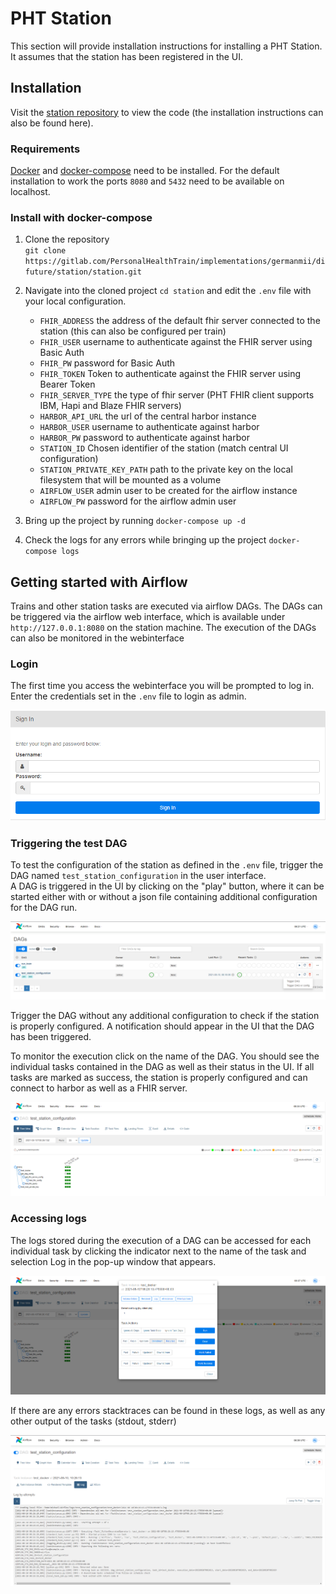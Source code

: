 # PHT Station

This section will provide installation instructions for installing a PHT Station. It assumes that the station has been
registered in the UI.

## Installation
Visit
the [station repository](https://gitlab.com/PersonalHealthTrain/implementations/germanmii/difuture/station/station)
to view the code (the installation instructions can also be found here).

### Requirements

[Docker](https://docs.docker.com/get-docker/) and [docker-compose](https://docs.docker.com/compose/install/) need to be
installed. For the default installation to work the ports `8080` and `5432` need to be available on localhost. 


### Install with docker-compose

1. Clone the repository   
   `git clone https://gitlab.com/PersonalHealthTrain/implementations/germanmii/difuture/station/station.git`

2. Navigate into the cloned project `cd station` and edit the `.env` file with your local configuration.
    - `FHIR_ADDRESS` the address of the default fhir server connected to the station (this can also be configured per train)
    - `FHIR_USER` username to authenticate against the FHIR server using Basic Auth
    - `FHIR_PW` password for Basic Auth
    - `FHIR_TOKEN` Token to authenticate against the FHIR server using Bearer Token
    - `FHIR_SERVER_TYPE` the type of fhir server (PHT FHIR client supports IBM, Hapi and Blaze FHIR servers)
    - `HARBOR_API_URL` the url of the central harbor instance
    - `HARBOR_USER` username to authenticate against harbor
    - `HARBOR_PW` password to authenticate against harbor
    - `STATION_ID` Chosen identifier of the station (match central UI configuration)
    - `STATION_PRIVATE_KEY_PATH` path to the private key on the local filesystem that will be mounted as a volume
    - `AIRFLOW_USER` admin user to be created for the airflow instance 
    - `AIRFLOW_PW` password for the airflow admin user

3. Bring up the project by running `docker-compose up -d`
4. Check the logs for any errors while bringing up the project `docker-compose logs`


## Getting started with Airflow
Trains and other station tasks are executed via airflow DAGs. The DAGs can be triggered via the airflow web interface,
which is available under `http://127.0.0.1:8080` on the station machine. 
The execution of the DAGs can also be monitored in the webinterface

### Login
The first time you access the webinterface you will be prompted to log in. Enter the credentials set in the `.env` file 
to login as admin.

![Airflow Login](images/station_images/airflow_login.png)

### Triggering the test DAG
To test the configuration of the station as defined in the `.env` file, trigger the DAG named `test_station_configuration`
in the user interface.  
A DAG is triggered in the UI by clicking on the "play" button, where it can be started either with or without a json 
file containing additional configuration for the DAG run.

![Airflow UI Dags](images/station_images/airflow_ui.png)

Trigger the DAG without any additional configuration to check if the station is properly configured. A notification should
appear in the UI that the DAG has been triggered.  

To monitor the execution click on the name of the DAG. You should see the individual tasks contained in the DAG as well as
their status in the UI. If all tasks are marked as success, the station is properly configured and can connect to harbor
as well as a FHIR server.

![Airflow UI test station config](images/station_images/test_config_dag.png)

### Accessing logs

The logs stored during the execution of a DAG can be accessed for each individual task by clicking the indicator next 
to the name of the task and selection Log in the pop-up window that appears.

![Airflow UI access logs](images/station_images/task_logs.png)

If there are any errors stacktraces can be found in these logs, as well as any other output of the tasks (stdout, stderr)

![Airflow UI task log details](images/station_images/task_log_details.png)














